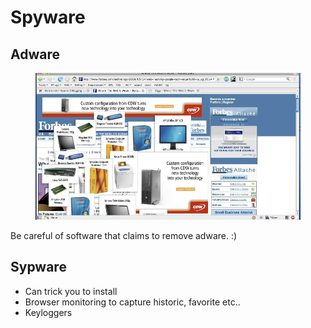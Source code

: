 # Spyware

## Adware

<figure><img src="../../.gitbook/assets/image (5) (1).png" alt=""><figcaption></figcaption></figure>

Be careful of software that claims to remove adware. :)&#x20;

## Sypware

* Can trick you to install
* Browser monitoring to capture historic, favorite etc..
* Keyloggers



